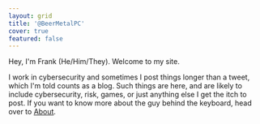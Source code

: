 ```yaml
---
layout: grid
title: '@BeerMetalPC'
cover: true
featured: false
---
```


Hey, I'm Frank (He/Him/They). Welcome to my site. 

I work in cybersecurity and sometimes I post things longer than a tweet, which I'm told counts as a blog. 
 Such things are here, and are likely to include cybersecurity, risk, games, or just anything else I get the itch to post. 
 If you want to know more about the guy behind the keyboard, head over to [About](/about/).  

